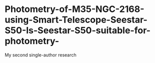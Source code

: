# Photometry-of-M35-NGC-2168-using-Smart-Telescope-Seestar-S50-Is-Seestar-S50-suitable-for-photometry-
My second single-author research
